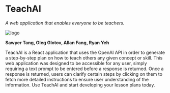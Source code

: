 # TeachAI
_A web application that enables everyone to be teachers._

![logo](https://user-images.githubusercontent.com/24414992/212554091-329cc453-0518-47f5-a763-1a5ad99275a1.png)

**Sawyer Tang, Oleg Glotov, Allan Fang, Ryan Yeh**

TeachAI is a React application that uses the OpenAI API in order to generate a step-by-step
plan on how to teach others any given concept or skill. This web application was designed to be
accessible for any user, simply requiring a text prompt to be entered before a response is returned.
Once a response is returned, users can clarify certain steps by clicking on them to fetch more
detailed instructions to ensure user understanding of the information. Use TeachAI and start developing
your lesson plans today.


